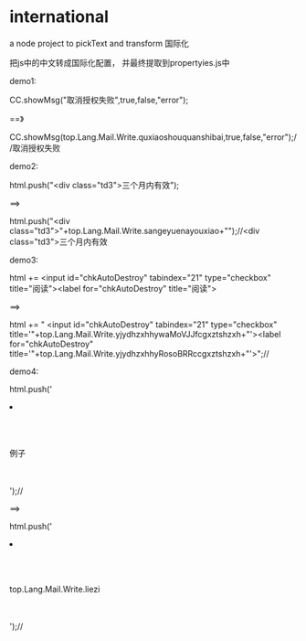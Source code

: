 # international
a node project to pickText and transform 国际化

把js中的中文转成国际化配置， 并最终提取到propertyies.js中 

demo1:

CC.showMsg("取消授权失败",true,false,"error");

==》

CC.showMsg(top.Lang.Mail.Write.quxiaoshouquanshibai,true,false,"error");//取消授权失败

demo2:

 html.push("<td><div class=\"td3\">三个月内有效</div></td>");
 
 ==>
 
 html.push("<td><div class=\"td3\">"+top.Lang.Mail.Write.sangeyuenayouxiao+"</div></td>");//<td><div class=\"td3\">三个月内有效</div></td>
 
 demo3: 
 
 html += <input id=\"chkAutoDestroy\" tabindex=\"21\" type=\"checkbox\" title=\"阅读\"><label for=\"chkAutoDestroy\" title=\"阅读\">
 
 ==>
 
 html += " <input id=\"chkAutoDestroy\" tabindex=\"21\" type=\"checkbox\" title='"+top.Lang.Mail.Write.yjydhzxhhywaMoVJJfcgxztshzxh+"'><label for=\"chkAutoDestroy\" title='"+top.Lang.Mail.Write.yjydhzxhhyRosoBRRccgxztshzxh+"'>";// 
 
 demo4: 
 
 html.push('<li >\
    <p>\
    <div>\
    例子
    </p>\
    </div>\
    </li>');//
    
 ==>
 
  html.push('<li >\
    <p>\
    <div>\
    top.Lang.Mail.Write.liezi
    </p>\
    </div>\
    </li>');//
 

